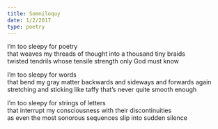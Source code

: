 ```yaml
---
title: Somniloquy
date: 1/2/2017
type: poetry
---
```


I’m too sleepy for poetry  
that weaves my threads of thought into a thousand tiny braids  
twisted tendrils whose tensile strength only God must know

I’m too sleepy for words  
that bend my gray matter backwards and sideways and forwards again  
stretching and sticking like taffy that’s never quite smooth enough

I’m too sleepy for strings of letters  
that interrupt my consciousness with their discontinuities  
as even the most sonorous sequences slip into sudden silence
